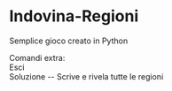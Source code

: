 # Indovina-Regioni

Semplice gioco creato in Python

Comandi extra:  
Esci  
Soluzione -- Scrive e rivela tutte le regioni
